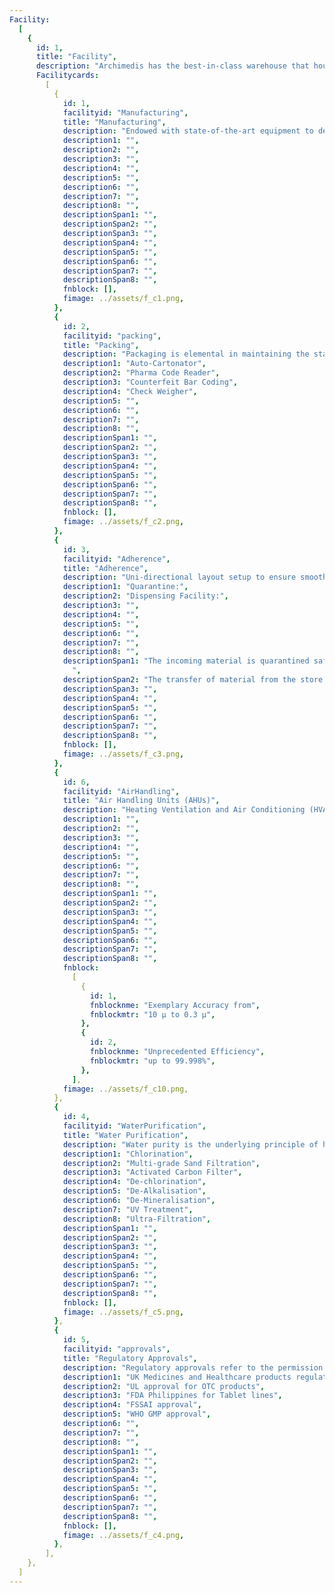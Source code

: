 ```yaml
---
Facility:
  [
    {
      id: 1,
      title: "Facility",
      description: "Archimedis has the best-in-class warehouse that houses well-defined systems and processes. The purity and smooth transfer of material are ensured through three important systems Quarantine, Temperature and Humidity Control & Dispensing",
      Facilitycards:
        [
          {
            id: 1,
            facilityid: "Manufacturing",
            title: "Manufacturing",
            description: "Endowed with state-of-the-art equipment to deliver high quality pharmaceutical products with highest efficiency. Whether it is Automatic Compression Machine which gives improved yield; Online sorting & Weight measurement systems; Automatic Coating Machine; Multi-Track Pouch and Alu-Alu Packing Machine for mass production with online camera identification & rejection systems; we don’t compromise on quality for cost. We pride ourselves on being the few manufacturers to have implemented 1D, 2D bar coding with complete traceability; which in turn has enabled us to offer very competitive prices with best-in-class quality.",
            description1: "",
            description2: "",
            description3: "",
            description4: "",
            description5: "",
            description6: "",
            description7: "",
            description8: "",
            descriptionSpan1: "",
            descriptionSpan2: "",
            descriptionSpan3: "",
            descriptionSpan4: "",
            descriptionSpan5: "",
            descriptionSpan6: "",
            descriptionSpan7: "",
            descriptionSpan8: "",
            fnblock: [],
            fimage: ../assets/f_c1.png,
          },
          {
            id: 2,
            facilityid: "packing",
            title: "Packing",
            description: "Packaging is elemental in maintaining the stability of the medicines. It prevents the molecules from disintegrating thus safeguarding their utility and the trust in the brand. It is important to choose the right material of the right thickness suitable to the specific molecular composition. We at Archimedis understand these facts and have the following systems in place for packaging:",
            description1: "Auto-Cartonator",
            description2: "Pharma Code Reader",
            description3: "Counterfeit Bar Coding",
            description4: "Check Weigher",
            description5: "",
            description6: "",
            description7: "",
            description8: "",
            descriptionSpan1: "",
            descriptionSpan2: "",
            descriptionSpan3: "",
            descriptionSpan4: "",
            descriptionSpan5: "",
            descriptionSpan6: "",
            descriptionSpan7: "",
            descriptionSpan8: "",
            fnblock: [],
            fimage: ../assets/f_c2.png,
          },
          {
            id: 3,
            facilityid: "Adherence",
            title: "Adherence",
            description: "Uni-directional layout setup to ensure smooth transfer of materials and avoid any chance of mixing materials at any stage. Maintenance and continuous monitoring of temperature and humidity throughout the warehouse. In addition, the following facilities are set up to control any chance of material contaminations",
            description1: "Quarantine:",
            description2: "Dispensing Facility:",
            description3: "",
            description4: "",
            description5: "",
            description6: "",
            description7: "",
            description8: "",
            descriptionSpan1: "The incoming material is quarantined safely from the approved material using tools like demarcation, visual colour pallets, legible labels and separation of areas.
              ",
            descriptionSpan2: "The transfer of material from the store to manufacturing is conducted in completely isolated booths, where only material can enter, conducted under the supervision of the QA team.",
            descriptionSpan3: "",
            descriptionSpan4: "",
            descriptionSpan5: "",
            descriptionSpan6: "",
            descriptionSpan7: "",
            descriptionSpan8: "",
            fnblock: [],
            fimage: ../assets/f_c3.png,
          },
          {
            id: 6,
            facilityid: "AirHandling",
            title: "Air Handling Units (AHUs)",
            description: "Heating Ventilation and Air Conditioning (HVAC) units are spread throughout the premises of the manufacturing, storage, testing and all the other areas of the factory. No cross contamination of materials at any stage is ensured by dedicated AHUs for each process area. Integrated four-level filtration process, with at least 20 air changes per hour.",
            description1: "",
            description2: "",
            description3: "",
            description4: "",
            description5: "",
            description6: "",
            description7: "",
            description8: "",
            descriptionSpan1: "",
            descriptionSpan2: "",
            descriptionSpan3: "",
            descriptionSpan4: "",
            descriptionSpan5: "",
            descriptionSpan6: "",
            descriptionSpan7: "",
            descriptionSpan8: "",
            fnblock: 
              [
                {
                  id: 1,
                  fnblocknme: "Exemplary Accuracy from",
                  fnblockmtr: "10 µ to 0.3 µ",
                },
                {
                  id: 2,
                  fnblocknme: "Unprecedented Efficiency",
                  fnblockmtr: "up to 99.998%",
                },
              ],
            fimage: ../assets/f_c10.png,
          },
          {
            id: 4,
            facilityid: "WaterPurification",
            title: "Water Purification",
            description: "Water purity is the underlying principle of high-quality production so we make sure to achieve the clear, colourless, odourless and tasteless liquid that’s mandated as per cGMP. The exclusively designed Water Generation System goes through a series of purification processes such as:",
            description1: "Chlorination",
            description2: "Multi-grade Sand Filtration",
            description3: "Activated Carbon Filter",
            description4: "De-chlorination",
            description5: "De-Alkalisation",
            description6: "De-Mineralisation",
            description7: "UV Treatment",
            description8: "Ultra-Filtration",
            descriptionSpan1: "",
            descriptionSpan2: "",
            descriptionSpan3: "",
            descriptionSpan4: "",
            descriptionSpan5: "",
            descriptionSpan6: "",
            descriptionSpan7: "",
            descriptionSpan8: "",
            fnblock: [],
            fimage: ../assets/f_c5.png,
          },
          {
            id: 5,
            facilityid: "approvals",
            title: "Regulatory Approvals",
            description: "Regulatory approvals refer to the permission to manufacture products in the facilities (as per the terms of the agreement and applicable law) based on any approval, permit or certification of a Regulatory Authority. We pride ourselves on having achieved the following notable approvals:",
            description1: "UK Medicines and Healthcare products regulatory approvals (UK MHRA)",
            description2: "UL approval for OTC products",
            description3: "FDA Philippines for Tablet lines",
            description4: "FSSAI approval",
            description5: "WHO GMP approval",
            description6: "",
            description7: "",
            description8: "",
            descriptionSpan1: "",
            descriptionSpan2: "",
            descriptionSpan3: "",
            descriptionSpan4: "",
            descriptionSpan5: "",
            descriptionSpan6: "",
            descriptionSpan7: "",
            descriptionSpan8: "",
            fnblock: [],
            fimage: ../assets/f_c4.png,
          },
        ],
    },
  ]
---
```

